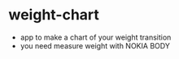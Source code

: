# weight-chart
- app to make a chart of your weight transition
- you need measure weight with NOKIA BODY
